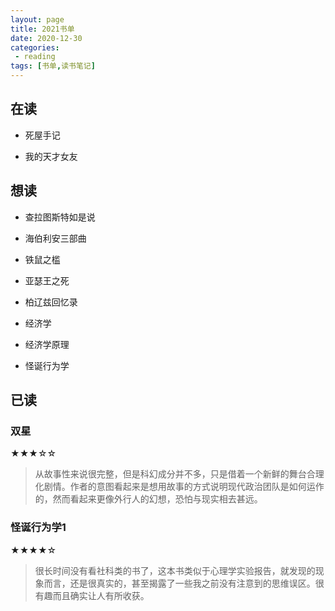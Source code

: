 ```yaml
---
layout: page
title: 2021书单
date: 2020-12-30
categories:
 - reading
tags: [书单,读书笔记]
---
```


## 在读

- 死屋手记

- 我的天才女友

## 想读

- 查拉图斯特如是说

- 海伯利安三部曲

- 铁鼠之槛

- 亚瑟王之死

- 柏辽兹回忆录

- 经济学

- 经济学原理

- 怪诞行为学

## 已读

### 双星

★★★☆☆

> 从故事性来说很完整，但是科幻成分并不多，只是借着一个新鲜的舞台合理化剧情。作者的意图看起来是想用故事的方式说明现代政治团队是如何运作的，然而看起来更像外行人的幻想，恐怕与现实相去甚远。

### 怪诞行为学1

★★★★☆

> 很长时间没有看社科类的书了，这本书类似于心理学实验报告，就发现的现象而言，还是很真实的，甚至揭露了一些我之前没有注意到的思维误区。很有趣而且确实让人有所收获。
